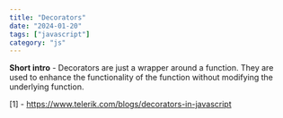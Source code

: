 ```yaml
---
title: "Decorators"
date: "2024-01-20"
tags: ["javascript"]
category: "js"
---
```


<b>Short intro</b> - Decorators are just a wrapper around a function. They are used to enhance the functionality of the function without modifying the underlying function. 

[1] - https://www.telerik.com/blogs/decorators-in-javascript